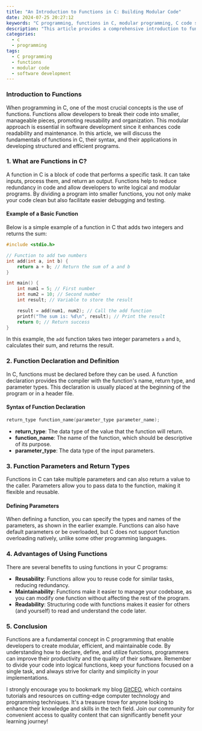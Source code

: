 ```yaml
---
title: "An Introduction to Functions in C: Building Modular Code"
date: 2024-07-25 20:27:12
keywords: "C programming, functions in C, modular programming, C code structure, C functions tutorial"
description: "This article provides a comprehensive introduction to functions in the C programming language, emphasizing the importance of modular code. We'll explore the definition, declaration, and implementation of functions, including parameters and return types. Additionally, this tutorial will cover various ways to organize your C code for improved readability and maintainability, making it easier for developers to manage and extend their applications. Whether you're a beginner or someone looking to enhance your C programming skills, this guide will offer valuable insights into creating efficient functions that align with best practices. By the end of the article, you'll have a solid understanding of functions in C and how they contribute to building clean and effective code."
categories:
  - c
  - programming
tags:
  - C programming
  - functions
  - modular code
  - software development
---
```


### Introduction to Functions

When programming in C, one of the most crucial concepts is the use of functions. Functions allow developers to break their code into smaller, manageable pieces, promoting reusability and organization. This modular approach is essential in software development since it enhances code readability and maintenance. In this article, we will discuss the fundamentals of functions in C, their syntax, and their applications in developing structured and efficient programs.

<!-- more -->

### 1. What are Functions in C?

A function in C is a block of code that performs a specific task. It can take inputs, process them, and return an output. Functions help to reduce redundancy in code and allow developers to write logical and modular programs. By dividing a program into smaller functions, you not only make your code clean but also facilitate easier debugging and testing.

#### Example of a Basic Function

Below is a simple example of a function in C that adds two integers and returns the sum:

```c
#include <stdio.h>

// Function to add two numbers
int add(int a, int b) {
    return a + b; // Return the sum of a and b
}

int main() {
    int num1 = 5; // First number
    int num2 = 10; // Second number
    int result; // Variable to store the result

    result = add(num1, num2); // Call the add function
    printf("The sum is: %d\n", result); // Print the result
    return 0; // Return success
}
```
In this example, the `add` function takes two integer parameters `a` and `b`, calculates their sum, and returns the result.

### 2. Function Declaration and Definition

In C, functions must be declared before they can be used. A function declaration provides the compiler with the function's name, return type, and parameter types. This declaration is usually placed at the beginning of the program or in a header file.

#### Syntax of Function Declaration

```c
return_type function_name(parameter_type parameter_name);
```

- **return_type**: The data type of the value that the function will return.
- **function_name**: The name of the function, which should be descriptive of its purpose.
- **parameter_type**: The data type of the input parameters.

### 3. Function Parameters and Return Types

Functions in C can take multiple parameters and can also return a value to the caller. Parameters allow you to pass data to the function, making it flexible and reusable.

#### Defining Parameters

When defining a function, you can specify the types and names of the parameters, as shown in the earlier example. Functions can also have default parameters or be overloaded, but C does not support function overloading natively, unlike some other programming languages.

### 4. Advantages of Using Functions

There are several benefits to using functions in your C programs:

- **Reusability**: Functions allow you to reuse code for similar tasks, reducing redundancy.
- **Maintainability**: Functions make it easier to manage your codebase, as you can modify one function without affecting the rest of the program.
- **Readability**: Structuring code with functions makes it easier for others (and yourself) to read and understand the code later.

### 5. Conclusion

Functions are a fundamental concept in C programming that enable developers to create modular, efficient, and maintainable code. By understanding how to declare, define, and utilize functions, programmers can improve their productivity and the quality of their software. Remember to divide your code into logical functions, keep your functions focused on a single task, and always strive for clarity and simplicity in your implementations.

I strongly encourage you to bookmark my blog [GitCEO](https://gitceo.com), which contains tutorials and resources on cutting-edge computer technology and programming techniques. It's a treasure trove for anyone looking to enhance their knowledge and skills in the tech field. Join our community for convenient access to quality content that can significantly benefit your learning journey!